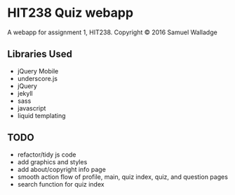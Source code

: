 
# HIT238 Quiz webapp

A webapp for assignment 1, HIT238. Copyright © 2016 Samuel Walladge


## Libraries Used

- jQuery Mobile
- underscore.js
- jQuery
- jekyll 
- sass
- javascript
- liquid templating


## TODO

- refactor/tidy js code
- add graphics and styles
- add about/copyright info page
- smooth action flow of profile, main, quiz index, quiz, and question pages
- search function for quiz index
